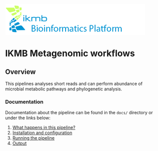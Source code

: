 ![](images/ikmb_bfx_logo.png)

# IKMB Metagenomic workflows

## Overview

This pipelines analyses short reads and can perform abundance of microbial metabolic pathways and phylogenetic analysis. 

### Documentation 

Documentation about the pipeline can be found in the `docs/` directory or under the links below:

1. [What happens in this pipeline?](docs/pipeline.md)
2. [Installation and configuration](docs/installation.md)
3. [Running the pipeline](docs/usage.md)
4. [Output](docs/output.md)
